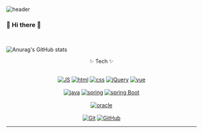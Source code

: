 ![header](https://capsule-render.vercel.app/api?type=wave&&color=ffdbe6&height=300&section=header&text=EUNJIN's&fontSize=90)

### 👋 Hi there 👋 
<br>

![Anurag's GitHub stats](https://github-readme-stats.vercel.app/api?username=eunnjin&show_icons=true&theme=buefy&count_private=true)
<!-- [![Top Langs](https://github-readme-stats.vercel.app/api/top-langs/?username=eunnjin&layout=compact)](https://github.com/anuraghazra/github-readme-stats)  -->

<div align="center">
   ✨ Tech ✨ <br><br>
   
   [![JS](https://img.shields.io/badge/JavaScript-F7DF1E?style=flat-square&logo=JavaScript&logoColor=black)]()
   [![html](https://img.shields.io/badge/Html-E34F26?style=flat-square&logo=HTML5&logoColor=fff)]()
   [![css](https://img.shields.io/badge/CSS-1572B6?style=flat-square&logo=CSS3&logoColor=fff)]()
   [![jQuery](https://img.shields.io/badge/jQuery-0769AD?style=flat-square&logo=jQuery&logoColor=fff)]()
   [![vue](https://img.shields.io/badge/Vue.js-4FC08D?style=flat-square&logo=Vue.js&logoColor=fff)]() <br><br>
   [![java](https://img.shields.io/badge/Java-007396?style=flat-square&logo=Java&logoColor=fff)]()
   [![spring](https://img.shields.io/badge/Spring-6DB33F?style=flat-square&logo=Spring&logoColor=fff)]()
   [![spring Boot](https://img.shields.io/badge/Spring_Boot-6DB33F?style=flat-square&logo=SpringBoot&logoColor=fff)]() <br><br>
   [![oracle](https://img.shields.io/badge/Oracle-F80000?style=flat-square&logo=Oracle&logoColor=fff)]()  <br><br>
   [![Git](https://img.shields.io/badge/Git-F05032?style=flat-square&logo=Git&logoColor=fff)]()
   [![GitHub](https://img.shields.io/badge/GitHub-181717?style=flat-square&logo=GitHub&logoColor=fff)]()
   
   <hr>
   
</div>  

<br>

<!-- <div align="center">
   🧸 Me 🧸 <br><br>
   
   :eyes:
<a href="https://instagram.com/bagn._.jin">
    <img 
        src="http://img.shields.io/badge/-bagn._.jin-FF8282?style=flat-square&logo=Instagram&logoColor=white&link=https://instagram.com/alpox.dev/"
        style="height : auto; margin-left : 10px; margin-right : 10px;"/>
</a>
  :eyes:
</div> -->

<!--
**eunnjin/eunnjin** is a ✨ _special_ ✨ repository because its `README.md` (this file) appears on your GitHub profile.

Here are some ideas to get you started:

- 🔭 I’m currently working on ...
- 🌱 I’m currently learning ...
- 👯 I’m looking to collaborate on ...
- 🤔 I’m looking for help with ...
- 💬 Ask me about ...
- 📫 How to reach me: ...
- 😄 Pronouns: ...
- ⚡ Fun fact: ...
-->
